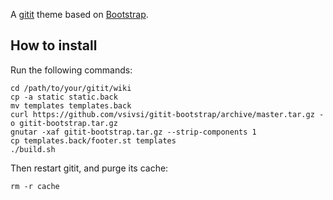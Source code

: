 A [gitit](https://github.com/jgm/gitit) theme based on [Bootstrap](http://getbootstrap.com/).


## How to install

Run the following commands:

    cd /path/to/your/gitit/wiki
    cp -a static static.back
    mv templates templates.back
    curl https://github.com/vsivsi/gitit-bootstrap/archive/master.tar.gz -o gitit-bootstrap.tar.gz
    gnutar -xaf gitit-bootstrap.tar.gz --strip-components 1
    cp templates.back/footer.st templates
    ./build.sh

Then restart gitit, and purge its cache:

    rm -r cache
